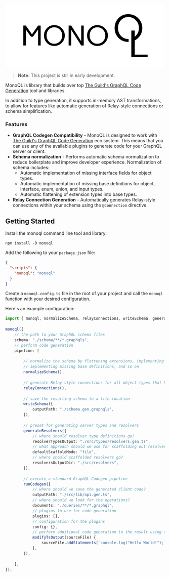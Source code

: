 ![MonoQL](./logo.png)

> **Note:** This project is still in early development.

MonoQL is library that builds over top [The Guild's GraphQL Code Generation](https://the-guild.dev/graphql/codegen) tool and libraries.

In addition to type generation, it supports in-memory AST transformations, to allow for features like automatic generation of Relay-style connections or schema simplification.

### Features

- **GraphQL Codegen Compatibility** - MonoQL is designed to work with [The Guild's GraphQL Code Generation](https://the-guild.dev/graphql/codegen) eco system. This means that you can use any of the available plugins to generate code for your GraphQL server or client.
- **Schema normalization** - Performs automatic schema normalization to reduce boilerplate and improve developer experience. Normalization of schema includes:
  - Automatic implementation of missing interface fields for object types.
  - Automatic implementation of missing base definitions for object, interface, enum, union, and input types.
  - Automatic flattening of extension types into base types.
- **Relay Connection Generation** - Automatically generates Relay-style connections within your schema using the `@connection` directive.

## Getting Started

Install the monoql command line tool and library:

```shell
npm install -D monoql
```

Add the following to your `package.json` file:

```json
{
  "scripts": {
    "monoql": "monoql"
  }
}
```

Create a `monoql.config.ts` file in the root of your project and call the `monoql` function with your desired configuration.

Here's an example configuration:

```ts
import { monoql, normalizeSchema, relayConnections, writeSchema, generateResolvers, runCodegen } from "monoql";

monoql({
    // the path to your GraphQL schema files
    schema: "./schema/**/*.graphqls",
    // perform code generation
    pipeline: [

        // normalize the schema by flattening extensions, implementing missing interface fields,
        // implementing missing base definitions, and so on
        normalizeSchema(),

        // generate Relay-style connections for all object types that have the @connection directive
        relayConnections(),

        // save the resulting schema to a file location
        writeSchema({
            outputPath: "./schema.gen.graphqls",
        }),

        // preset for generating server types and resolvers
        generateResolvers({
            // where should resolver type definitions go?
            resolverTypesOutput: "./src/types/resolvers.gen.ts",
            // what approach should we use for scaffolding out resolvers by default?
            defaultScaffoldMode: "file",
            // where should scaffolded resolvers go?
            resolversOutputDir: "./src/resolvers",
        }),

        // execute a standard GraphQL Codegen pipeline
        runCodegen({
            // where should we save the generated client code?
            outputPath: "./src/lib/api.gen.ts",
            // where should we look for the operations?
            documents: "./queries/**/*.graphql",
            // plugins to use for code generation
            plugins: [],
            // configuration for the plugins
            config: {},
            // perform additional code generation to the result using ts-morph
            modifyTsOutput(sourceFile) {
                sourceFile.addStatements(`console.log("Hello World!");`);
            },
        }),

    ],
});
```